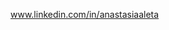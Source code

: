 
www.linkedin.com/in/anastasiaaleta

<!---
anastasiaaleta/anastasiaaleta is a ✨ special ✨ repository because its `README.md` (this file) appears on your GitHub profile.
You can click the Preview link to take a look at your changes.
--->
